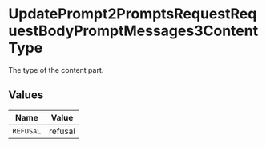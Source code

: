 # UpdatePrompt2PromptsRequestRequestBodyPromptMessages3ContentType

The type of the content part.


## Values

| Name      | Value     |
| --------- | --------- |
| `REFUSAL` | refusal   |